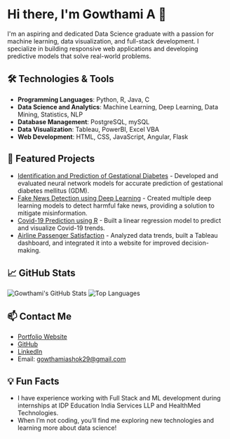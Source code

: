 # Hi there, I'm Gowthami A 👋

I'm an aspiring and dedicated Data Science graduate with a passion for machine learning, data visualization, and full-stack development. I specialize in building responsive web applications and developing predictive models that solve real-world problems.

## 🛠 Technologies & Tools
- **Programming Languages**: Python, R, Java, C
- **Data Science and Analytics**: Machine Learning, Deep Learning, Data Mining, Statistics, NLP
- **Database Management**: PostgreSQL, mySQL
- **Data Visualization**: Tableau, PowerBI, Excel VBA
- **Web Development**: HTML, CSS, JavaScript, Angular, Flask

## 🌟 Featured Projects
- [Identification and Prediction of Gestational Diabetes](https://github.com/Gowthamiashok/Gestational-Diabetes-Prediction) - Developed and evaluated neural network models for accurate prediction of gestational diabetes mellitus (GDM).
- [Fake News Detection using Deep Learning](https://github.com/Gowthamiashok/Fake-News-Detection) - Created multiple deep learning models to detect harmful fake news, providing a solution to mitigate misinformation.
- [Covid-19 Prediction using R](https://github.com/Gowthamiashok/Covid19-Prediction) - Built a linear regression model to predict and visualize Covid-19 trends.
- [Airline Passenger Satisfaction](https://github.com/Gowthamiashok/Passenger-Satisfaction) - Analyzed data trends, built a Tableau dashboard, and integrated it into a website for improved decision-making.

## 📈 GitHub Stats
![Gowthami's GitHub Stats](https://github-readme-stats.vercel.app/api?username=Gowthamiashok&show_icons=true&theme=dark)
![Top Languages](https://github-readme-stats.vercel.app/api/top-langs/?username=Gowthamiashok&layout=compact&theme=dark)

## 📫 Contact Me
- [Portfolio Website](https://gowthamiashok-myportfolio.web.app/)
- [GitHub](https://github.com/Gowthamiashok)
- [LinkedIn](https://www.linkedin.com/in/gowthamiashok/)
- Email: gowthamiashok29@gmail.com

## 💡 Fun Facts
- I have experience working with Full Stack and ML development during internships at IDP Education India Services LLP and HealthMed Technologies.
- When I’m not coding, you’ll find me exploring new technologies and learning more about data science!
